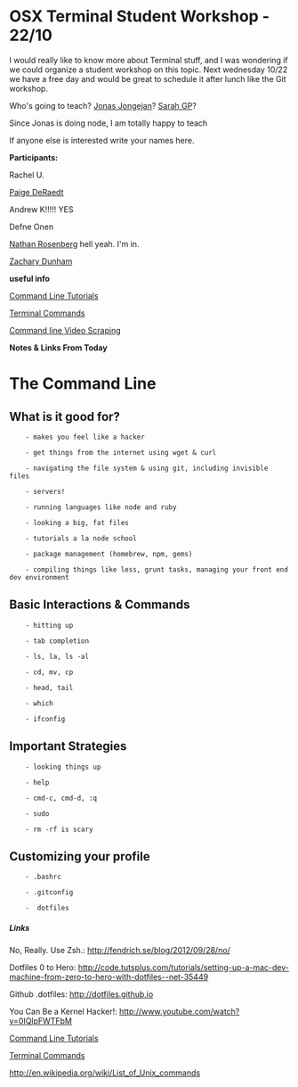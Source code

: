 # OSX Terminal Student Workshop - 22/10

I would really like to know more about Terminal stuff, and I was wondering if we could organize a student workshop on this topic. Next wednesday 10/22 we have a free day and would be great to schedule it after lunch like the Git workshop.

Who's going to teach? [Jonas Jongejan](/ep/profile/DSJ4bUjGZcw)? [Sarah GP](/ep/profile/oVnErnsAFGD)?

Since Jonas is doing node, I am totally happy to teach

If anyone else is interested write your names here.

**Participants:**

Rachel U.

[Paige DeRaedt](/ep/profile/AfnxjAVtwB7)

Andrew K!!!!! YES

Defne Onen 

[Nathan Rosenberg](/ep/profile/CkflVlmZZlt) hell yeah. I'm in. 

[Zachary Dunham](/ep/profile/okfl7kqsZvK)

**useful info**

[Command Line Tutorials](/di3UJGBdVag)

[Terminal Commands](/H6uQmnRhip7)

[Command line Video Scraping](/vK7XoSiXFa1)

**Notes & Links From Today**

# The Command Line        

## What is it good for?

        - makes you feel like a hacker

        - get things from the internet using wget & curl

        - navigating the file system & using git, including invisible files

        - servers!

        - running languages like node and ruby

        - looking a big, fat files

        - tutorials a la node school

        - package management (homebrew, npm, gems)

        - compiling things like less, grunt tasks, managing your front end dev environment

## Basic Interactions & Commands

        - hitting up

        - tab completion

        - ls, la, ls -al        

        - cd, mv, cp  

        - head, tail

        - which

        - ifconfig

## Important Strategies

        - looking things up

        - help

        - cmd-c, cmd-d, :q 

        - sudo

        - rm -rf is scary

## Customizing your profile

        - .bashrc

        - .gitconfig 

        -  dotfiles

##### Links

No, Really. Use Zsh.: [](http://fendrich.se/blog/2012/09/28/no/)http://fendrich.se/blog/2012/09/28/no/

Dotfiles 0 to Hero: [](http://code.tutsplus.com/tutorials/setting-up-a-mac-dev-machine-from-zero-to-hero-with-dotfiles--net-35449)http://code.tutsplus.com/tutorials/setting-up-a-mac-dev-machine-from-zero-to-hero-with-dotfiles--net-35449

Github .dotfiles: [](http://dotfiles.github.io)http://dotfiles.github.io

You Can Be a Kernel Hacker!: [](http://www.youtube.com/watch?v=0IQlpFWTFbM)http://www.youtube.com/watch?v=0IQlpFWTFbM

[Command Line Tutorials](/di3UJGBdVag)

[Terminal Commands](/H6uQmnRhip7)

[](http://en.wikipedia.org/wiki/List_of_Unix_commands)http://en.wikipedia.org/wiki/List_of_Unix_commands